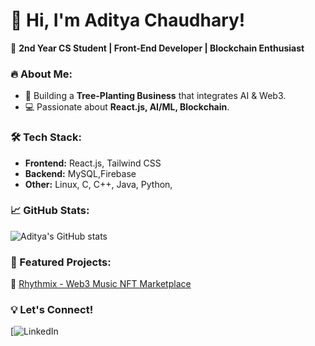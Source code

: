 # 👋 Hi, I'm Aditya Chaudhary!
🚀 **2nd Year CS Student | Front-End Developer | Blockchain Enthusiast**

### 🔥 About Me:
- 🌳 Building a **Tree-Planting Business** that integrates AI & Web3.
- 💻 Passionate about **React.js, AI/ML, Blockchain**.

### 🛠️ Tech Stack:
- **Frontend:** React.js, Tailwind CSS
- **Backend:** MySQL,Firebase
- **Other:** Linux, C, C++, Java, Python, 

### 📈 GitHub Stats:
![Aditya's GitHub stats](https://github-readme-stats.vercel.app/api?username=your-username&show_icons=true&theme=radical)

### 🌟 Featured Projects:
🚀 [Rhythmix - Web3 Music NFT Marketplace](https://github.com/your-username/rhythmix)

### 💡 Let's Connect!
[![LinkedIn]((https://www.linkedin.com/in/aditya-chaudhary7724/))

